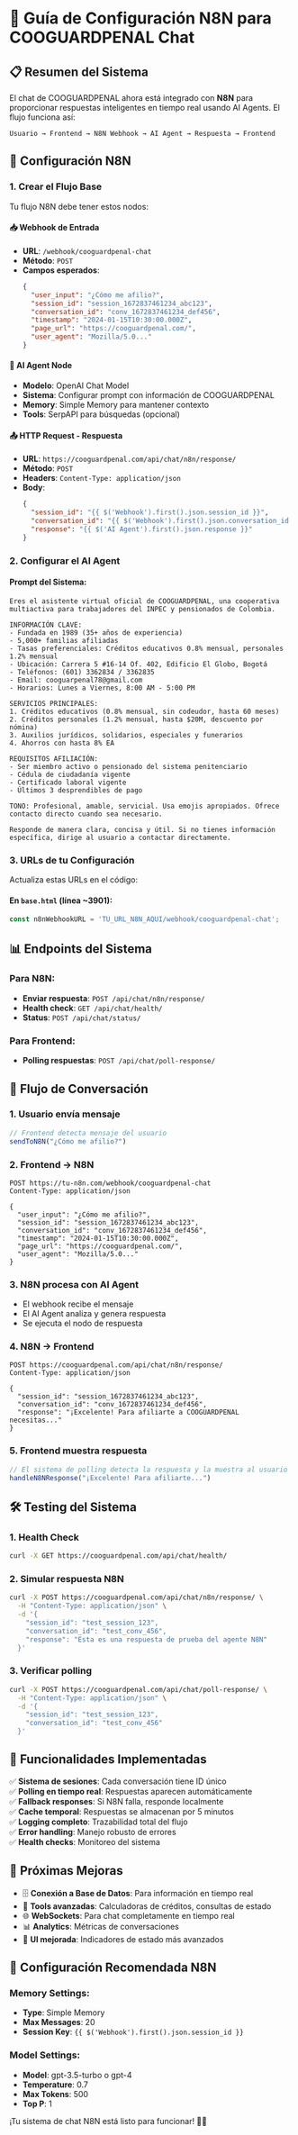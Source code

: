 # 🚀 Guía de Configuración N8N para COOGUARDPENAL Chat

## 📋 Resumen del Sistema

El chat de COOGUARDPENAL ahora está integrado con **N8N** para proporcionar respuestas inteligentes en tiempo real usando AI Agents. El flujo funciona así:

```
Usuario → Frontend → N8N Webhook → AI Agent → Respuesta → Frontend
```

## 🔧 Configuración N8N

### 1. Crear el Flujo Base

Tu flujo N8N debe tener estos nodos:

#### 📥 **Webhook de Entrada** 
- **URL**: `/webhook/cooguardpenal-chat`
- **Método**: `POST`
- **Campos esperados**:
  ```json
  {
    "user_input": "¿Cómo me afilio?",
    "session_id": "session_1672837461234_abc123",
    "conversation_id": "conv_1672837461234_def456", 
    "timestamp": "2024-01-15T10:30:00.000Z",
    "page_url": "https://cooguardpenal.com/",
    "user_agent": "Mozilla/5.0..."
  }
  ```

#### 🤖 **AI Agent Node**
- **Modelo**: OpenAI Chat Model 
- **Sistema**: Configurar prompt con información de COOGUARDPENAL
- **Memory**: Simple Memory para mantener contexto
- **Tools**: SerpAPI para búsquedas (opcional)

#### 📤 **HTTP Request - Respuesta**
- **URL**: `https://cooguardpenal.com/api/chat/n8n/response/`
- **Método**: `POST`
- **Headers**: `Content-Type: application/json`
- **Body**:
  ```json
  {
    "session_id": "{{ $('Webhook').first().json.session_id }}",
    "conversation_id": "{{ $('Webhook').first().json.conversation_id }}",
    "response": "{{ $('AI Agent').first().json.response }}"
  }
  ```

### 2. Configurar el AI Agent

#### Prompt del Sistema:
```
Eres el asistente virtual oficial de COOGUARDPENAL, una cooperativa multiactiva para trabajadores del INPEC y pensionados de Colombia.

INFORMACIÓN CLAVE:
- Fundada en 1989 (35+ años de experiencia)
- 5,000+ familias afiliadas
- Tasas preferenciales: Créditos educativos 0.8% mensual, personales 1.2% mensual
- Ubicación: Carrera 5 #16-14 Of. 402, Edificio El Globo, Bogotá
- Teléfonos: (601) 3362834 / 3362835
- Email: cooguarpenal78@gmail.com
- Horarios: Lunes a Viernes, 8:00 AM - 5:00 PM

SERVICIOS PRINCIPALES:
1. Créditos educativos (0.8% mensual, sin codeudor, hasta 60 meses)
2. Créditos personales (1.2% mensual, hasta $20M, descuento por nómina)
3. Auxilios jurídicos, solidarios, especiales y funerarios
4. Ahorros con hasta 8% EA

REQUISITOS AFILIACIÓN:
- Ser miembro activo o pensionado del sistema penitenciario
- Cédula de ciudadanía vigente
- Certificado laboral vigente
- Últimos 3 desprendibles de pago

TONO: Profesional, amable, servicial. Usa emojis apropiados. Ofrece contacto directo cuando sea necesario.

Responde de manera clara, concisa y útil. Si no tienes información específica, dirige al usuario a contactar directamente.
```

### 3. URLs de tu Configuración

Actualiza estas URLs en el código:

#### En `base.html` (línea ~3901):
```javascript
const n8nWebhookURL = 'TU_URL_N8N_AQUI/webhook/cooguardpenal-chat';
```

## 📊 Endpoints del Sistema

### Para N8N:
- **Enviar respuesta**: `POST /api/chat/n8n/response/`
- **Health check**: `GET /api/chat/health/`
- **Status**: `POST /api/chat/status/`

### Para Frontend:
- **Polling respuestas**: `POST /api/chat/poll-response/`

## 🔄 Flujo de Conversación

### 1. Usuario envía mensaje
```javascript
// Frontend detecta mensaje del usuario
sendToN8N("¿Cómo me afilio?")
```

### 2. Frontend → N8N
```http
POST https://tu-n8n.com/webhook/cooguardpenal-chat
Content-Type: application/json

{
  "user_input": "¿Cómo me afilio?",
  "session_id": "session_1672837461234_abc123",
  "conversation_id": "conv_1672837461234_def456",
  "timestamp": "2024-01-15T10:30:00.000Z",
  "page_url": "https://cooguardpenal.com/",
  "user_agent": "Mozilla/5.0..."
}
```

### 3. N8N procesa con AI Agent
- El webhook recibe el mensaje
- El AI Agent analiza y genera respuesta
- Se ejecuta el nodo de respuesta

### 4. N8N → Frontend  
```http
POST https://cooguardpenal.com/api/chat/n8n/response/
Content-Type: application/json

{
  "session_id": "session_1672837461234_abc123", 
  "conversation_id": "conv_1672837461234_def456",
  "response": "¡Excelente! Para afiliarte a COOGUARDPENAL necesitas..."
}
```

### 5. Frontend muestra respuesta
```javascript
// El sistema de polling detecta la respuesta y la muestra al usuario
handleN8NResponse("¡Excelente! Para afiliarte...")
```

## 🛠️ Testing del Sistema

### 1. Health Check
```bash
curl -X GET https://cooguardpenal.com/api/chat/health/
```

### 2. Simular respuesta N8N
```bash
curl -X POST https://cooguardpenal.com/api/chat/n8n/response/ \
  -H "Content-Type: application/json" \
  -d '{
    "session_id": "test_session_123",
    "conversation_id": "test_conv_456", 
    "response": "Esta es una respuesta de prueba del agente N8N"
  }'
```

### 3. Verificar polling
```bash
curl -X POST https://cooguardpenal.com/api/chat/poll-response/ \
  -H "Content-Type: application/json" \
  -d '{
    "session_id": "test_session_123",
    "conversation_id": "test_conv_456"
  }'
```

## 🚀 Funcionalidades Implementadas

✅ **Sistema de sesiones**: Cada conversación tiene ID único  
✅ **Polling en tiempo real**: Respuestas aparecen automáticamente  
✅ **Fallback responses**: Si N8N falla, responde localmente  
✅ **Cache temporal**: Respuestas se almacenan por 5 minutos  
✅ **Logging completo**: Trazabilidad total del flujo  
✅ **Error handling**: Manejo robusto de errores  
✅ **Health checks**: Monitoreo del sistema  

## 🔮 Próximas Mejoras

- 🗄️ **Conexión a Base de Datos**: Para información en tiempo real
- 🔧 **Tools avanzadas**: Calculadoras de créditos, consultas de estado
- 🌐 **WebSockets**: Para chat completamente en tiempo real
- 📊 **Analytics**: Métricas de conversaciones
- 🎨 **UI mejorada**: Indicadores de estado más avanzados

## 🎯 Configuración Recomendada N8N

### Memory Settings:
- **Type**: Simple Memory
- **Max Messages**: 20
- **Session Key**: `{{ $('Webhook').first().json.session_id }}`

### Model Settings:
- **Model**: gpt-3.5-turbo o gpt-4
- **Temperature**: 0.7
- **Max Tokens**: 500
- **Top P**: 1

¡Tu sistema de chat N8N está listo para funcionar! 🚀✨
